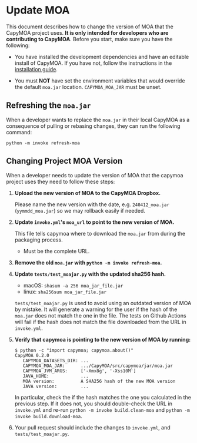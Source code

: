 # Update MOA

This document describes how to change the version of MOA that the CapyMOA
project uses. **It is only intended for developers who are contributing to
CapyMOA**. Before you start, make sure you have the following:

* You have installed the development dependencies and have an editable install
  of CapyMOA. If you have not, follow the instructions in the [installation guide](../installation.rst).

* You must **NOT** have set the environment variables that would
  override the default `moa.jar` location. `CAPYMOA_MOA_JAR` must be unset.

## Refreshing the `moa.jar`

When a developer wants to replace the `moa.jar` in their local CapyMOA as a
consequence of pulling or rebasing changes, they can run the following command:

```console
python -m invoke refresh-moa
```

## Changing Project MOA Version

When a developer needs to update the version of MOA that the capymoa project uses
they need to follow these steps:

1. **Upload the new version of MOA to the CapyMOA Dropbox.**

   Please name the new version with the date, e.g. `240412_moa.jar`
   (`yymmdd_moa.jar`) so we may rollback easily if needed.
2. **Update `invoke.yml`'s `moa_url` to point to the new version of MOA.**

   This file tells capymoa where to download the `moa.jar` from during the
   packaging process.
   * Must be the complete URL.
3. **Remove the old `moa.jar` with `python -m invoke refresh-moa`.**
4. **Update `tests/test_moajar.py` with the updated sha256 hash.**
   * macOS: ```shasum -a 256 moa_jar_file.jar```
   * linux: ```sha256sum moa_jar_file.jar```

   `tests/test_moajar.py` is used to avoid using an outdated version of MOA by
   mistake. It will generate a warning for the user if the hash of the `moa.jar`
   does not match the one in the file. The tests on Github Actions will fail
   if the hash does not match the file downloaded from the URL in `invoke.yml`.

5. **Verify that capymoa is pointing to the new version of MOA by running:**

   ```console
   $ python -c "import capymoa; capymoa.about()"
   CapyMOA 0.2.0
      CAPYMOA_DATASETS_DIR: ...
      CAPYMOA_MOA_JAR:      .../CapyMOA/src/capymoa/jar/moa.jar
      CAPYMOA_JVM_ARGS:     ['-Xmx8g', '-Xss10M']
      JAVA_HOME:            ...
      MOA version:          A SHA256 hash of the new MOA version
      JAVA version:         ...
   ```

   In particular, check the if the hash matches the one you calculated in the
   previous step. If it does not, you should double-check the URL in
   `invoke.yml` and re-run `python -m invoke build.clean-moa` and `python -m
   invoke build.download-moa`.

6. Your pull request should include the changes to `invoke.yml`, and
   `tests/test_moajar.py`.
